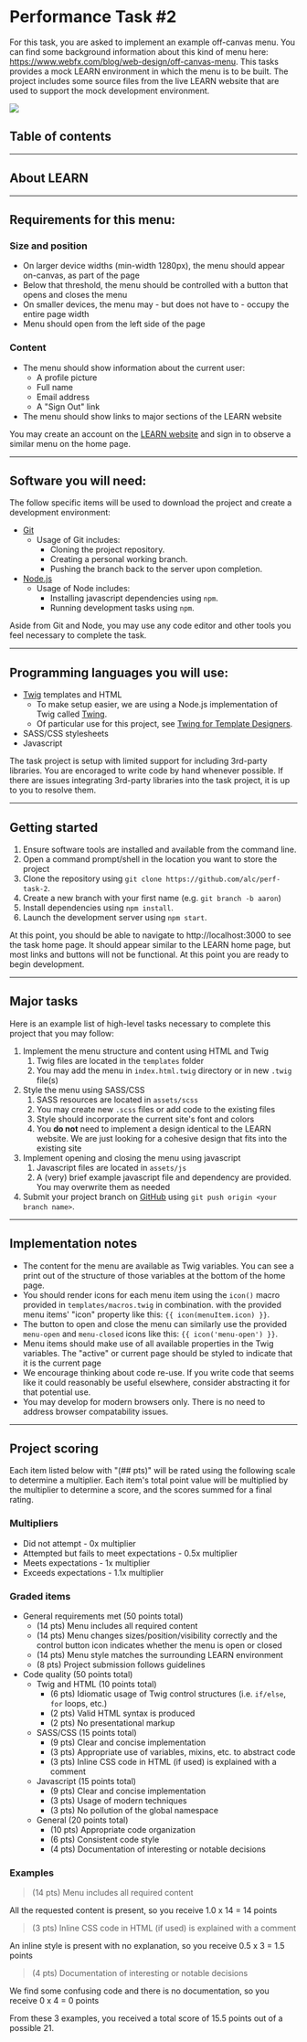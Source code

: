 # Performance Task #2

For this task, you are asked to implement an example off-canvas menu. You can find some background information about
this kind of menu here: https://www.webfx.com/blog/web-design/off-canvas-menu. This tasks provides a mock LEARN
environment in which the menu is to be built. The project includes some source files from the live LEARN website that
are used to support the mock development environment.

![](demo.gif)

## Table of contents

---

## About LEARN

---

## Requirements for this menu:

### Size and position

- On larger device widths (min-width 1280px), the menu should appear on-canvas, as part of the page
- Below that threshold, the menu should be controlled with a button that opens and closes the menu
- On smaller devices, the menu may - but does not have to - occupy the entire page width
- Menu should open from the left side of the page

### Content

- The menu should show information about the current user:
    - A profile picture
    - Full name
    - Email address
    - A "Sign Out" link
- The menu should show links to major sections of the LEARN website

You may create an account on the [LEARN website](https://learn.k20center.ou.edu) and sign in to observe a similar menu
on the home page.

---

## Software you will need:

The follow specific items will be used to download the project and create a development environment:

- [Git](https://git-scm.com/)
    - Usage of Git includes:
        - Cloning the project repository.
        - Creating a personal working branch.
        - Pushing the branch back to the server upon completion.
- [Node.js](https://nodejs.org/en/)
    - Usage of Node includes:
        - Installing javascript dependencies using `npm`.
        - Running development tasks using `npm`.

Aside from Git and Node, you may use any code editor and other tools you feel necessary to complete the task.

---

## Programming languages you will use:

- [Twig](https://twig.symfony.com/) templates and HTML
    - To make setup easier, we are using a Node.js implementation of Twig
      called [Twing](https://nightlycommit.github.io/twing/).
    - Of particular use for this project,
      see [Twing for Template Designers](https://nightlycommit.github.io/twing/templates.html).
- SASS/CSS stylesheets
- Javascript

The task project is setup with limited support for including 3rd-party libraries. You are encoraged to write code by
hand whenever possible. If there are issues integrating 3rd-party libraries into the task project, it is up to you to
resolve them.

---

## Getting started

1. Ensure software tools are installed and available from the command line.
2. Open a command prompt/shell in the location you want to store the project
3. Clone the repository using `git clone https://github.com/alc/perf-task-2`.
4. Create a new branch with your first name (e.g. `git branch -b aaron`)
5. Install dependencies using `npm install`.
6. Launch the development server using `npm start`.

At this point, you should be able to navigate to http://localhost:3000 to see the task home page. It should appear
similar to the LEARN home page, but most links and buttons will not be functional. At this point you are ready to begin
development.

---

## Major tasks

Here is an example list of high-level tasks necessary to complete this project that you may follow:

1. Implement the menu structure and content using HTML and Twig
    1. Twig files are located in the `templates` folder
    2. You may add the menu in `index.html.twig` directory or in new `.twig` file(s)
2. Style the menu using SASS/CSS
    1. SASS resources are located in `assets/scss`
    2. You may create new `.scss` files or add code to the existing files
    3. Style should incorporate the current site's font and colors
    4. You **do not** need to implement a design identical to the LEARN website. We are just looking for a cohesive
       design
       that fits into the existing site
3. Implement opening and closing the menu using javascript
    1. Javascript files are located in `assets/js`
    2. A (very) brief example javascript file and dependency are provided. You may overwrite them as needed
4. Submit your project branch on [GitHub](https://github.com/) using `git push origin <your branch name>`.

---

## Implementation notes

- The content for the menu are available as Twig variables. You can see a print out of the structure of those variables
  at the bottom of the home page.
- You should render icons for each menu item using the `icon()` macro provided in `templates/macros.twig` in
  combination.
  with the provided menu items' "icon" property like this: ```{{ icon(menuItem.icon) }}```.
- The button to open and close the menu can similarly use the provided `menu-open` and `menu-closed` icons like this:
  ```{{ icon('menu-open') }}```.
- Menu items should make use of all available properties in the Twig variables. The "active" or current page should be
  styled to indicate that it is the current page
- We encourage thinking about code re-use. If you write code that seems like it could reasonably be useful elsewhere,
  consider abstracting it for that potential use.
- You may develop for modern browsers only. There is no need to address browser compatability issues.

---

## Project scoring

Each item listed below with "(## pts)" will be rated using the following scale to determine a multiplier. Each item's
total point value will be multiplied by the multiplier to determine a score, and the scores summed for a final rating.

### Multipliers

- Did not attempt - 0x multiplier
- Attempted but fails to meet expectations - 0.5x multiplier
- Meets expectations - 1x multiplier
- Exceeds expectations - 1.1x multiplier

### Graded items

- General requirements met (50 points total)
    - (14 pts) Menu includes all required content
    - (14 pts) Menu changes sizes/position/visibility correctly and the control button icon indicates whether the menu
      is open or closed
    - (14 pts) Menu style matches the surrounding LEARN environment
    - (8 pts) Project submission follows guidelines
- Code quality (50 points total)
    - Twig and HTML (10 points total)
        - (6 pts) Idiomatic usage of Twig control structures (i.e. `if/else`, `for` loops, etc.)
        - (2 pts) Valid HTML syntax is produced
        - (2 pts) No presentational markup
    - SASS/CSS (15 points total)
        - (9 pts) Clear and concise implementation
        - (3 pts) Appropriate use of variables, mixins, etc. to abstract code
        - (3 pts) Inline CSS code in HTML (if used) is explained with a comment
    - Javascript (15 points total)
        - (9 pts) Clear and concise implementation
        - (3 pts) Usage of modern techniques
        - (3 pts) No pollution of the global namespace
    - General (20 points total)
        - (10 pts) Appropriate code organization
        - (6 pts) Consistent code style
        - (4 pts) Documentation of interesting or notable decisions

### Examples
> (14 pts) Menu includes all required content

All the requested content is present, so you receive 1.0 x 14 = 14 points

> (3 pts) Inline CSS code in HTML (if used) is explained with a comment

An inline style is present with no explanation, so you receive 0.5 x 3 = 1.5 points

> (4 pts) Documentation of interesting or notable decisions

We find some confusing code and there is no documentation, so you receive 0 x 4 = 0 points

From these 3 examples, you received a total score of 15.5 points out of a possible 21. 